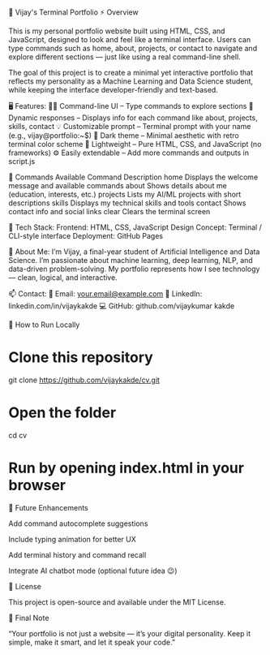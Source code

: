 🧠 Vijay's Terminal Portfolio
⚡ Overview

This is my personal portfolio website built using HTML, CSS, and JavaScript, designed to look and feel like a terminal interface.
Users can type commands such as home, about, projects, or contact to navigate and explore different sections — just like using a real command-line shell.

The goal of this project is to create a minimal yet interactive portfolio that reflects my personality as a Machine Learning and Data Science student, while keeping the interface developer-friendly and text-based.

🖥️ Features:
🧑‍💻 Command-line UI – Type commands to explore sections
📄 Dynamic responses – Displays info for each command like about, projects, skills, contact
💡 Customizable prompt – Terminal prompt with your name (e.g., vijay@portfolio:~$)
🌙 Dark theme – Minimal aesthetic with retro terminal color scheme
🧠 Lightweight – Pure HTML, CSS, and JavaScript (no frameworks)
⚙️ Easily extendable – Add more commands and outputs in script.js

🚀 Commands Available
Command	Description
home	Displays the welcome message and available commands
about	Shows details about me (education, interests, etc.)
projects	Lists my AI/ML projects with short descriptions
skills	Displays my technical skills and tools
contact	Shows contact info and social links
clear	Clears the terminal screen

🧩 Tech Stack:
Frontend: HTML, CSS, JavaScript
Design Concept: Terminal / CLI-style interface
Deployment: GitHub Pages

🧠 About Me:
I’m Vijay, a final-year student of Artificial Intelligence and Data Science.
I’m passionate about machine learning, deep learning, NLP, and data-driven problem-solving.
My portfolio represents how I see technology — clean, logical, and interactive.

📫 Contact:
📧 Email: your.email@example.com
🔗 LinkedIn: linkedin.com/in/vijaykakde
💻 GitHub: github.com/vijaykumar kakde

🧩 How to Run Locally
# Clone this repository
git clone https://github.com/vijaykakde/cv.git

# Open the folder
cd cv

# Run by opening index.html in your browser

🌟 Future Enhancements

Add command autocomplete suggestions

Include typing animation for better UX

Add terminal history and command recall

Integrate AI chatbot mode (optional future idea 😉)

🧾 License

This project is open-source and available under the MIT License.

💬 Final Note

“Your portfolio is not just a website — it’s your digital personality.
Keep it simple, make it smart, and let it speak your code.”
